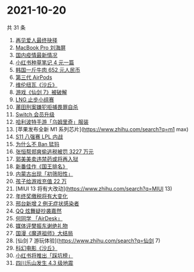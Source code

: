 # 2021-10-20

共 31 条

<!-- BEGIN ZHIHUSEARCH -->
<!-- 最后更新时间 Wed Oct 20 2021 18:09:19 GMT+0800 (China Standard Time) -->
1. [再见爱人最终抉择](https://www.zhihu.com/search?q=再见爱人)
1. [MacBook Pro 刘海屏](https://www.zhihu.com/search?q=macbookpro)
1. [国内疫情最新情况](https://www.zhihu.com/search?q=国内疫情新增)
1. [小红书种草笔记 4 元一篇](https://www.zhihu.com/search?q=小红书)
1. [韩国一斤牛肉 652 元人民币](https://www.zhihu.com/search?q=韩国牛肉)
1. [第三代 AirPods](https://www.zhihu.com/search?q=airpods3)
1. [维伦纽瓦《沙丘》](https://www.zhihu.com/search?q=沙丘)
1. [游戏《仙剑 7》被破解](https://www.zhihu.com/search?q=仙剑7)
1. [LNG 止步小组赛](https://www.zhihu.com/search?q=LNG)
1. [莆田刑案嫌犯拒捕畏罪自杀](https://www.zhihu.com/search?q=莆田刑案)
1. [Switch 会员升级](https://www.zhihu.com/search?q=switch)
1. [哈利波特手游「乌姆里奇」服装](https://www.zhihu.com/search?q=哈利波特魔法觉醒)
1. [苹果发布全新 M1 系列芯片](https://www.zhihu.com/search?q=m1 max)
1. [S11 八强赛 LPL 内战](https://www.zhihu.com/search?q=s11八强赛)
1. [为什么不 Ban 猛犸](https://www.zhihu.com/search?q=ti10猛犸)
1. [张恒帮郑爽偷逃税被罚 3227 万元](https://www.zhihu.com/search?q=张恒)
1. [郭美美卖违禁药或将再入狱](https://www.zhihu.com/search?q=郭美美)
1. [新番佳作《国王排名》](https://www.zhihu.com/search?q=国王排名)
1. [内蒙古出现「初筛阳性」](https://www.zhihu.com/search?q=内蒙古)
1. [孩子给游戏充值 22 万](https://www.zhihu.com/search?q=游戏充值)
1. [MIUI 13 将有大改动](https://www.zhihu.com/search?q=MIUI 13)
1. [年终奖缴税将有大变化](https://www.zhihu.com/search?q=年终奖)
1. [邢台新增 2 例无症状感染者](https://www.zhihu.com/search?q=邢台疫情)
1. [QQ 炫舞疑抄袭嘉然](https://www.zhihu.com/search?q=嘉然)
1. [何同学 「AirDesk」](https://www.zhihu.com/search?q=何同学)
1. [媒体评樊振东谢绝礼物](https://www.zhihu.com/search?q=樊振东)
1. [国漫《魔道祖师》大结局](https://www.zhihu.com/search?q=魔道祖师)
1. [仙剑 7 游玩体验](https://www.zhihu.com/search?q=仙剑 7)
1. [科幻电影《沙丘》](https://www.zhihu.com/search?q=沙丘)
1. [小红书将推出「踩坑榜」](https://www.zhihu.com/search?q=小红书)
1. [四川乐山发生 4.3 级地震](https://www.zhihu.com/search?q=乐山)
<!-- END ZHIHUSEARCH -->
